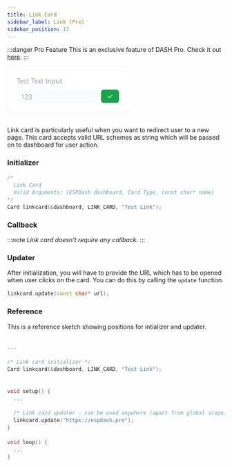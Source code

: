 ```yaml
---
title: Link Card
sidebar_label: Link (Pro)
sidebar_position: 17
---
```


:::danger Pro Feature
This is an exclusive feature of DASH Pro. Check it out [here](https://espdash.pro).
:::

<img className="card-preview" src="/img/v4/text-input-card.png" width="280px" alt="Text Input Card Preview" />

<br/>
<br/>

Link card is particularly useful when you want to redirect user to a new page. This card accepts valid URL schemes as string which will be passed on to dashboard for user action.

### Initializer

```cpp
/* 
  Link Card
  Valid Arguments: (ESPDash dashboard, Card Type, const char* name)
*/
Card linkcard(&dashboard, LINK_CARD, "Test Link");
```

### Callback

:::note
*Link card doesn't require any callback.*
:::

### Updater

After initialization, you will have to provide the URL which has to be opened when user clicks on the card. You can do this by calling the `update` function.

```cpp
linkcard.update(const char* url);
```

### Reference

This is a reference sketch showing positions for intializer and updater.


<!-- A complete dummy sketch showing positions for intializer, callback and updater -->
```cpp

...

/* Link card initializer */
Card linkcard(&dashboard, LINK_CARD, "Test Link");


void setup() {
  ...

  /* Link card updater - can be used anywhere (apart from global scope) */
  linkcard.update("https://espdash.pro");
}

void loop() {
  ...
}

```
